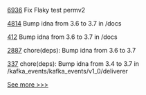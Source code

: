 
[6936](https://github.com/hyperledger/besu/pull/6936) Fix Flaky test permv2

[4814](https://github.com/hyperledger/fabric/pull/4814) Bump idna from 3.6 to 3.7 in /docs

[412](https://github.com/hyperledger/fabric-ca/pull/412) Bump idna from 3.6 to 3.7 in /docs

[2887](https://github.com/hyperledger/aries-cloudagent-python/pull/2887) chore(deps): Bump idna from 3.6 to 3.7

[337](https://github.com/hyperledger/aries-acapy-plugins/pull/337) chore(deps): Bump idna from 3.4 to 3.7 in /kafka_events/kafka_events/v1_0/deliverer


[See more >>>](https://start-here.hyperledger.org/pull-requests)
